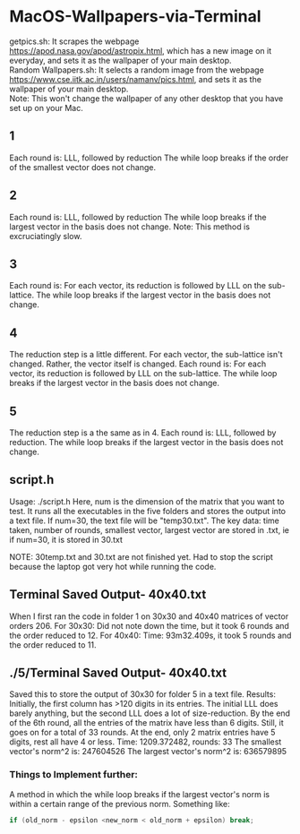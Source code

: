 # MacOS-Wallpapers-via-Terminal
getpics.sh: It scrapes the webpage https://apod.nasa.gov/apod/astropix.html, which has a new image on it everyday, and sets it as the wallpaper of your main desktop.<br>
Random Wallpapers.sh: It selects a random image from the webpage https://www.cse.iitk.ac.in/users/namanv/pics.html, and sets it as the wallpaper of your main desktop.<br>
Note: This won't change the wallpaper of any other desktop that you have set up on your Mac.

## 1
Each round is: LLL, followed by reduction
The while loop breaks if the order of the smallest vector does not change.

## 2
Each round is: LLL, followed by reduction
The while loop breaks if the largest vector in the basis does not change.
Note: This method is excruciatingly slow.

## 3
Each round is: For each vector, its reduction is followed by LLL on the sub-lattice.
The while loop breaks if the largest vector in the basis does not change.

## 4
The reduction step is a little different. For each vector, the sub-lattice isn't changed.
Rather, the vector itself is changed.
Each round is: For each vector, its reduction is followed by LLL on the sub-lattice.
The while loop breaks if the largest vector in the basis does not change.

## 5
The reduction step is a the same as in 4.
Each round is: LLL, followed by reduction.
The while loop breaks if the largest vector in the basis does not change.

## script.h
Usage: ./script.h <num>
Here, num is the dimension of the matrix that you want to test.
It runs all the executables in the five folders and stores the output into a text file.
If num=30, the text file will be "temp30.txt".
The key data: time taken, number of rounds, smallest vector, largest vector are stored in
<num>.txt, ie if num=30, it is stored in 30.txt

NOTE: 30temp.txt and 30.txt are not finished yet. Had to stop the script because the laptop got
very hot while running the code.

## Terminal Saved Output- 40x40.txt
When I first ran the code in folder 1 on 30x30 and 40x40 matrices of vector orders 206.
For 30x30: Did not note down the time, but it took 6 rounds and the order reduced to 12.
For 40x40: Time: 93m32.409s, it took 5 rounds and the order reduced to 11.

## ./5/Terminal Saved Output- 40x40.txt
Saved this to store the output of 30x30 for folder 5 in a text file.
Results: Initially, the first column has >120 digits in its entries. The initial LLL does
barely anything, but the second LLL does a lot of size-reduction. By the end of the 6th round,
all the entries of the matrix have less than 6 digits. Still, it goes on for a total of 33 rounds.
At the end, only 2 matrix entries have 5 digits, rest all have 4 or less.
Time: 1209.372482, rounds: 33
The smallest vector's norm^2 is:  247604526
The largest vector's norm^2 is:   636579895

### Things to Implement further:
A method in which the while loop breaks if the largest vector's norm is within a certain range of the
previous norm. Something like:
```c
if (old_norm - epsilon <new_norm < old_norm + epsilon) break;
```

